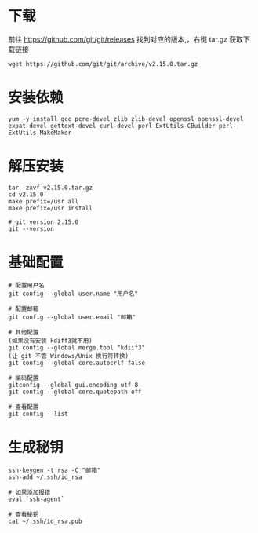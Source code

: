 # 下载

前往 https://github.com/git/git/releases 找到对应的版本,，右键 tar.gz 获取下载链接

```shell
wget https://github.com/git/git/archive/v2.15.0.tar.gz
```

# 安装依赖

```shell
yum -y install gcc pcre-devel zlib zlib-devel openssl openssl-devel expat-devel gettext-devel curl-devel perl-ExtUtils-CBuilder perl-ExtUtils-MakeMaker
```

# 解压安装

```shell
tar -zxvf v2.15.0.tar.gz
cd v2.15.0
make prefix=/usr all
make prefix=/usr install

# git version 2.15.0
git --version
```

# 基础配置

```shell
# 配置用户名
git config --global user.name "用户名"

# 配置邮箱
git config --global user.email "邮箱"

# 其他配置
(如果没有安装 kdiff3就不用)
git config --global merge.tool "kdiif3"
(让 git 不管 Windows/Unix 换行符转换)
git config --global core.autocrlf false

# 编码配置
gitconfig --global gui.encoding utf-8
git config --global core.quotepath off

# 查看配置
git config --list
```

# 生成秘钥

```shell
ssh-keygen -t rsa -C "邮箱"
ssh-add ~/.ssh/id_rsa

# 如果添加报错
eval `ssh-agent`

# 查看秘钥
cat ~/.ssh/id_rsa.pub
```